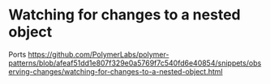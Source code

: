 # Watching for changes to a nested object

Ports https://github.com/PolymerLabs/polymer-patterns/blob/afeaf51dd1e807f329e0a5769f7c540fd6e40854/snippets/observing-changes/watching-for-changes-to-a-nested-object.html